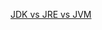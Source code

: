 [JDK vs JRE vs JVM]([https://github.com/akin-a/java/blob/main/fundamentals/extra.md](https://github.com/akin-a/java/blob/main/fundamentals/How%20Java%20works%20in%20a%20machine.md))

